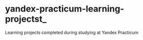 # yandex-practicum-learning-projectst_
Learning projects completed during studying at Yandex Practicum
